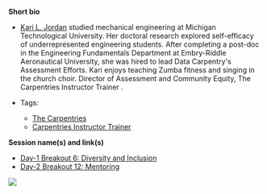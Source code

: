 **Short bio**

- [Kari L. Jordan](https://twitter.com/drkariljordan) studied mechanical engineering at Michigan Technological University. Her doctoral research explored self-efficacy of underrepresented engineering students. After completing a post-doc in the Engineering Fundamentals Department at Embry-Riddle Aeronautical University, she was hired to lead Data Carpentry's Assessment Efforts. Kari enjoys teaching Zumba fitness and singing in the church choir. 
Director of Assessment and Community Equity, The Carpentries 
Instructor Trainer .

- Tags: 
  - [The Carpentries](https://twitter.com/drkariljordan)
  - [Carpentries Instructor Trainer](https://carpentries.github.io/instructor-training/) 
 
**Session name(s) and link(s)**

- [Day-1 Breakout 6: Diversity and Inclusion](https://github.com/carpentries/carpentrycon/blob/master/Sessions/2018-05-30/12-Breakout-6-Diversity-And-Inclusion/Abstract.md)
- [Day-2 Breakout 12: Mentoring](https://github.com/carpentries/carpentrycon/blob/master/Sessions/2018-05-31/12-Breakout-12-Mentoring/Abstract.md)


![](https://github.com/carpentries/carpentrycon/blob/master/ShortBio/profile_picture/KariLJordan.jpg)
